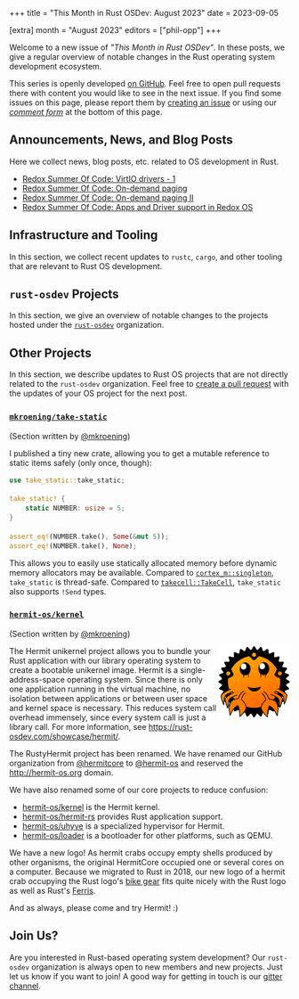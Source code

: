 +++
title = "This Month in Rust OSDev: August 2023"
date = 2023-09-05

[extra]
month = "August 2023"
editors = ["phil-opp"]
+++

Welcome to a new issue of _"This Month in Rust OSDev"_. In these posts, we give a regular overview of notable changes in the Rust operating system development ecosystem.

<!-- more -->

This series is openly developed [on GitHub](https://github.com/rust-osdev/homepage/). Feel free to open pull requests there with content you would like to see in the next issue. If you find some issues on this page, please report them by [creating an issue](https://github.com/rust-osdev/homepage/issues/new) or using our <a href="#comment-form">_comment form_</a> at the bottom of this page.

<!--
    This is a draft for the upcoming "This Month in Rust OSDev (August 2023)" post.
    Feel free to create pull requests against the `next` branch to add your
    content here.
    Please take a look at the past posts on https://rust-osdev.com/ to see the
    general structure of these posts.
-->

## Announcements, News, and Blog Posts

Here we collect news, blog posts, etc. related to OS development in Rust.

- [Redox Summer Of Code: VirtIO drivers - 1](https://www.redox-os.org/news/rsoc-virtio-1/)
- [Redox Summer Of Code: On-demand paging](https://www.redox-os.org/news/kernel-8/)
- [Redox Summer Of Code: On-demand paging II](https://www.redox-os.org/news/kernel-9/)
- [Redox Summer Of Code: Apps and Driver support in Redox OS](https://www.redox-os.org/news/rsoc-2023-eny-1/)

<!--
Please follow this template:

- [Title](https://example.com)
  - (optional) Some additional context
-->


## Infrastructure and Tooling

In this section, we collect recent updates to `rustc`, `cargo`, and other tooling that are relevant to Rust OS development.

<!--
    Please use the following template:

- [Title](https://example.com)
  - (optional) Some additional context
-->


## `rust-osdev` Projects

In this section, we give an overview of notable changes to the projects hosted under the [`rust-osdev`](https://github.com/rust-osdev/about) organization.

<!--
    Please use the following template:

    ### [`repo_name`](https://github.com/rust-osdev/repo_name)
    <span class="maintainers">Maintained by [@maintainer_1](https://github.com/maintainer_1)</span>

    The `repo_name` crate ...<<short introduction>>...

    We merged the following changes this month:
    <<changelog, either in list or text form>>
-->


## Other Projects

In this section, we describe updates to Rust OS projects that are not directly related to the `rust-osdev` organization. Feel free to [create a pull request](https://github.com/rust-osdev/homepage/pulls) with the updates of your OS project for the next post.


### [`mkroening/take-static`](https://github.com/mkroening/take-static)
<span class="maintainers">(Section written by [@mkroening](https://github.com/mkroening))</span>

I published a tiny new crate, allowing you to get a mutable reference to static items safely (only once, though):

```rust
use take_static::take_static;

take_static! {
    static NUMBER: usize = 5;
}

assert_eq!(NUMBER.take(), Some(&mut 5));
assert_eq!(NUMBER.take(), None);
```

This allows you to easily use statically allocated memory before dynamic memory allocators may be available.
Compared to [`cortex_m::singleton`], `take_static` is thread-safe.
Compared to [`takecell::TakeCell`], `take_static` also supports `!Send` types.

[`cortex_m::singleton`]: https://docs.rs/cortex-m/0.7.7/cortex_m/macro.singleton.html
[`takecell::TakeCell`]: https://docs.rs/takecell/0.1.1/takecell/index.html


### [`hermit-os/kernel`](https://github.com/hermit-os/kernel)
<span class="maintainers">(Section written by [@mkroening](https://github.com/mkroening))</span>

<img width="128" align="right" src="https://raw.githubusercontent.com/hermit-os/.github/47a27de62e8cfc658ddbccb3f00743c7538281ae/img/Hermit.svg" />

The Hermit unikernel project allows you to bundle your Rust application with our library operating system to create a bootable unikernel image.
Hermit is a single-address-space operating system.
Since there is only one application running in the virtual machine, no isolation between applications or between user space and kernel space is necessary.
This reduces system call overhead immensely, since every system call is just a library call.
For more information, see <https://rust-osdev.com/showcase/hermit/>.

The RustyHermit project has been renamed.
We have renamed our GitHub organization from [@hermitcore](https://github.com/hermitcore) to [@hermit-os](https://github.com/hermit-os) and reserved the <http://hermit-os.org> domain.

We have also renamed some of our core projects to reduce confusion:
- [hermit-os/kernel](https://github.com/hermit-os/kernel) is the Hermit kernel.
- [hermit-os/hermit-rs](https://github.com/hermit-os/hermit-rs) provides Rust application support.
- [hermit-os/uhyve](https://github.com/hermit-os/uhyve) is a specialized hypervisor for Hermit.
- [hermit-os/loader](https://github.com/hermit-os/loader) is a bootloader for other platforms, such as QEMU.

We have a new logo!
As hermit crabs occupy empty shells produced by other organisms, the original HermitCore occupied one or several cores on a computer.
Because we migrated to Rust in 2018, our new logo of a hermit crab occupying the Rust logo's [bike gear](https://bugzilla.mozilla.org/show_bug.cgi?id=680521) fits quite nicely with the Rust logo as well as Rust's [Ferris](https://rustacean.net/).

And as always, please come and try Hermit! :)


<!--
    Please use the following template:

    ### [`owner_name/repo_name`](https://github.com/rust-osdev/owner_name/repo_name)
    <span class="maintainers">(Section written by [@your_github_name](https://github.com/your_github_name))</span>

    ...<<your project updates>>...
-->



## Join Us?

Are you interested in Rust-based operating system development? Our `rust-osdev` organization is always open to new members and new projects. Just let us know if you want to join! A good way for getting in touch is our [gitter channel](https://gitter.im/rust-osdev/Lobby).
